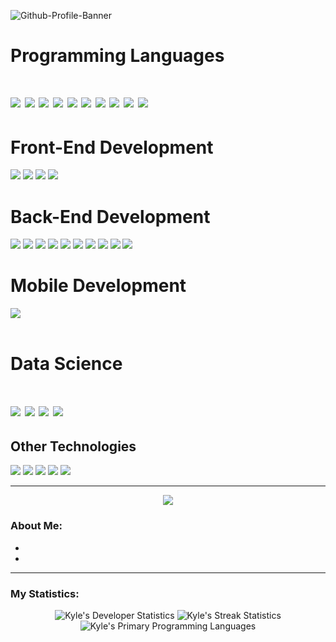 ![Github-Profile-Banner](https://github.com/Kynot54/Kynot54/assets/36772228/d3048018-de91-44f3-83cf-d814f1edbc85)
<h1> Programming Languages <h1/>
  <div id="languages">
    <img src="https://img.shields.io/badge/C-grey?style=for-the-badge&logo=c&logoColor=white"/>
    <img src="https://img.shields.io/badge/C&#43&#43-blue?style=for-the-badge&logo=cplusplus&logoColor=white"/>
    <img src="https://img.shields.io/badge/Python-yellow?style=for-the-badge&logo=python&logoColor=3776AB"/>
    <img src="https://img.shields.io/badge/Rust-CE422B?style=for-the-badge&logo=rust&logoColor=281C1C"/>
    <img src="https://img.shields.io/badge/Kotlin-orange?style=for-the-badge&logo=kotlin"/>
    <img src="https://img.shields.io/badge/HTML5-grey?style=for-the-badge&logo=html5"/>
    <img src="https://img.shields.io/badge/CSS3-grey?style=for-the-badge&logo=css3"/>
    <img src="https://img.shields.io/badge/JavaScript-grey?style=for-the-badge&logo=javascript"/>
    <img src="https://img.shields.io/badge/go-white?style=for-the-badge&logo=go"/>
    <img src="https://img.shields.io/badge/PHP-8993be?style=for-the-badge&logo=php&logoColor=white"/>
  </div>
<h1> Front-End Development </h1>
  <div id="frontend">
    <img src="https://img.shields.io/badge/React-343a46?style=for-the-badge&logo=react"/>
    <img src="https://img.shields.io/badge/Next&#46js-black?style=for-the-badge&logo=next&#46js"/>
    <img src="https://img.shields.io/badge/Svelte-grey?style=for-the-badge&logo=svelte"/>
    <img src="https://img.shields.io/badge/Reactstrap&#47Bootstrap-white?style=for-the-badge&logo=bootstrap"/>
  </div>
<h1> Back-End Development </h1>
  <div id="backend">
    <img src="https://img.shields.io/badge/SQL-purple?style=for-the-badge"/>
    <img src="https://img.shields.io/badge/MariaDB-white?style=for-the-badge&logo=mariadb&logoColor=C0765A"/>
    <img src="https://img.shields.io/badge/MySQL-blue?style=for-the-badge&logo=mysql&logoColor=white"/>
    <img src="https://img.shields.io/badge/SQLite3-white?style=for-the-badge&logo=sqlite&logoColor=1CA9E3"/>
    <img src="https://img.shields.io/badge/Flask-grey?style=for-the-badge&logo=flask&logoColor=red"/>
    <img src="https://img.shields.io/badge/FastAPI-e2e4e9d1?style=for-the-badge&logo=fastapi&logoColor=white"/>
    <img src="https://img.shields.io/badge/KrakenD-blue?style=for-the-badge"/>
    <img src="https://img.shields.io/badge/Redis-161f31?style=for-the-badge&logo=redis"/>
    <img src="https://img.shields.io/badge/DynamoDB-grey?style=for-the-badge&logo=amazondynamodb"/>
    <img src="https://img.shields.io/badge/RabbitMQ-grey?style=for-the-badge&logo=rabbitmq"/>
  </div>
<h1> Mobile Development </h1>
  <div id="mobile">
    <img src="https://img.shields.io/badge/Android-white?style=for-the-badge&logo=androidstudio"/>
  </div>
<br />
<h1>Data Science<h1>
  <div id="ds">
    <img src="https://img.shields.io/badge/OpenAI%20API-black?style=for-the-badge&logo=openai"/>
    <img src="https://img.shields.io/badge/Pandas-130654?style=for-the-badge&logo=pandas"/>
    <img src="https://img.shields.io/badge/Numpy-white?style=for-the-badge&logo=numpy&logoColor=blue"/>
    <img src="https://img.shields.io/badge/Scikit--Learn-blue?style=for-the-badge&logo=scikit&#45learn"/>
  </div>
<h2> Other Technologies </h1>
  <div id="other">
    <img src="https://img.shields.io/badge/Deno-black?style=for-the-badge&logo=deno"/>
    <img src="https://img.shields.io/badge/Node&#46js-grey?style=for-the-badge&logo=node&#46js"/>
    <img src="https://img.shields.io/badge/Visual%20Studio&#47Code-white?style=for-the-badge&logo=visualstudiocode&logoColor=blue"/>
    <img src="https://img.shields.io/badge/Git-grey?style=for-the-badge&logo=git&logoColor=red"/>
    <img src="https://img.shields.io/badge/GitHub-black?style=for-the-badge&logo=github&logoColor=white"/>
  </div>

---
<div align="center">
  <img src="https://media.giphy.com/media/vhVqGkxDYxAaRbOWVp/giphy.gif"/>
</div>

### About Me:
- 
- 

---
### My Statistics:

<div id="footer" align="center" display="flex">
  <img src="https://github-readme-stats.vercel.app/api?username=Kynot54&theme=algolia&show_icons=true&hide_border=true&count_private=true" alt="Kyle's Developer Statistics"/>
  <img src="https://github-readme-streak-stats.herokuapp.com/?user=Kynot54&theme=algolia&hide_border=true" alt="Kyle's Streak Statistics"/>
  <img src="https://github-readme-stats.vercel.app/api/top-langs/?username=Kynot54&theme=algolia&show_icons=true&hide_border=true&layout=compact" alt="Kyle's Primary Programming Languages" />
</div>
